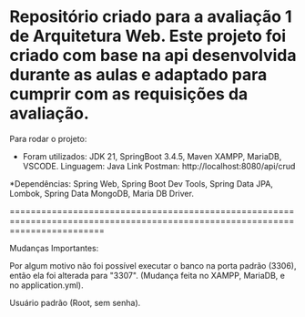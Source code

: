 Repositório criado para a avaliação 1 de Arquitetura Web.
Este projeto foi criado com base na api desenvolvida durante as aulas e adaptado para cumprir com as requisições da avaliação.
==============================================================================================================================

Para rodar o projeto:
* Foram utilizados:
JDK 21,
SpringBoot 3.4.5, Maven
XAMPP, MariaDB, VSCODE.
Linguagem: Java
Link Postman: http://localhost:8080/api/crud

*Dependências:
Spring Web,
Spring Boot Dev Tools,
Spring Data JPA,
Lombok,
Spring Data MongoDB,
Maria DB Driver.

==============================================================================================================================

Mudanças Importantes:

Por algum motivo não foi possível executar o banco na porta padrão (3306), então ela foi alterada para "3307". (Mudança feita
no XAMPP, MariaDB, e no application.yml).

Usuário padrão (Root, sem senha).

